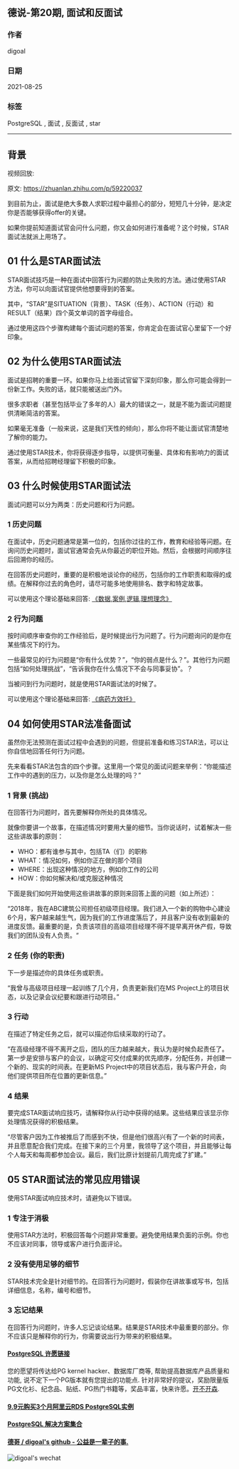 ## 德说-第20期, 面试和反面试        
        
### 作者        
digoal        
        
### 日期        
2021-08-25        
        
### 标签        
PostgreSQL , 面试 , 反面试 , star       
        
----        
        
## 背景        
视频回放:         
      
原文: https://zhuanlan.zhihu.com/p/59220037  
  
到目前为止，面试是绝大多数人求职过程中最担心的部分，短短几十分钟，是决定你是否能够获得offer的关键。  
  
如果你提前知道面试官会问什么问题，你又会如何进行准备呢？这个时候，STAR面试法就派上用场了。  
  
## 01 什么是STAR面试法  
STAR面试技巧是一种在面试中回答行为问题的防止失败的方法。通过使用STAR方法，你可以向面试官提供他想要得到的答案。  
  
其中，“STAR”是SITUATION（背景）、TASK（任务）、ACTION（行动）和RESULT（结果）四个英文单词的首字母组合。  
  
通过使用这四个步骤构建每个面试问题的答案，你肯定会在面试官心里留下一个好印象。  
  
## 02 为什么使用STAR面试法  
面试是招聘的重要一环。如果你马上给面试官留下深刻印象，那么你可能会得到一份新工作。失败的话，就只能被送出门外。  
  
很多求职者（甚至包括毕业了多年的人）最大的错误之一，就是不能为面试问题提供清晰简洁的答案。  
  
如果毫无准备（一般来说，这是我们天性的倾向），那么你将不能让面试官清楚地了解你的能力。  
  
通过使用STAR技术，你将获得逐步指导，以提供可衡量、具体和有影响力的面试答案，从而给招聘经理留下积极的印象。  
  
## 03 什么时候使用STAR面试法  
面试问题可以分为两类：历史问题和行为问题。  
  
### 1 历史问题   
在面试中，历史问题通常是第一位的，包括你过往的工作，教育和经验等问题。在询问历史问题时，面试官通常会先从你最近的职位开始。然后，会根据时间顺序往后回溯你的经历。  
  
在回答历史问题时，重要的是积极地谈论你的经历，包括你的工作职责和取得的成绩。在解释你过去的角色时，请尽可能多地使用排名、数字和特定故事。  
  
可以使用这个理论基础来回答: [《数据,案例,逻辑,理想理念》](../202104/20210414_04.md)    
  
### 2 行为问题  
  
按时间顺序审查你的工作经验后，是时候提出行为问题了。行为问题询问的是你在某些情况下的行为。  
  
一些最常见的行为问题是“你有什么优势？”，“你的弱点是什么？”。其他行为问题包括“如何处理挑战”，“告诉我你在什么情况下不会与同事妥协”。？  
  
当被问到行为问题时，就是使用STAR面试法的时候了。  
  
可以使用这个理论基础来回答: [《病药方效托》](../202104/20210414_03.md)   
  
## 04 如何使用STAR法准备面试  
虽然你无法预测在面试过程中会遇到的问题，但提前准备和练习STAR法，可以让你自信地回答任何行为问题。  
  
先来看看STAR法包含的四个步骤。这里用一个常见的面试问题来举例：“你能描述工作中的遇到的压力，以及你是怎么处理的吗？”  
  
### 1 背景 (挑战)  
在回答行为问题时，首先要解释你所处的具体情况。  
  
就像你要讲一个故事，在描述情况时要用大量的细节。当你说话时，试着解决一些这些讲故事的原则：  
  
- WHO：都有谁参与其中，包括TA（们）的职称  
- WHAT：情况如何，例如你正在做的那个项目  
- WHERE：出现这种情况的地方，例如你工作的公司  
- HOW：你如何解决和/或克服这种情况  
  
下面是我们如何开始使用这些讲故事的原则来回答上面的问题（如上所述）：  
  
“2018年，我在ABC建筑公司担任初级项目经理。我们进入一个新的购物中心建设6个月，客户越来越生气，因为我们的工作进度落后了，并且客户没有收到最新的进度反馈。最重要的是，负责该项目的高级项目经理不得不提早离开休产假，导致我们的团队没有人负责。“  
  
### 2 任务 (你的职责)  
  
下一步是描述你的具体任务或职责。  
  
“我曾与高级项目经理一起训练了几个月，负责更新我们在MS Project上的项目状态，以及记录会议纪要和跟进行动项目。”  
  
### 3 行动   
  
在描述了特定任务之后，就可以描述你后续采取的行动了。  
  
“在高级经理不得不离开之后，团队的压力越来越大，我认为是时候负起责任了。第一步是安排与客户的会议，以确定可交付成果的优先顺序，分配任务，并创建一个新的、现实的时间表。在更新MS Project中的项目状态后，我与客户开会，向他们提供项目所在位置的更新信息。”  
  
### 4 结果   
  
要完成STAR面试响应技巧，请解释你从行动中获得的结果。这些结果应该显示你处理情况获得的积极结果。  
  
“尽管客户因为工作被推后了而感到不快，但是他们很高兴有了一个新的时间表，并且愿意配合我们完成。在接下来的三个月里，我领导了这个项目，并且能够让每个人每天和每周都参加会议。最后，我们比原计划提前几周完成了扩建。”  
  
## 05 STAR面试法的常见应用错误  
使用STAR面试响应技术时，请避免以下错误。  
  
### 1 专注于消极  
  
使用STAR方法时，积极回答每个问题非常重要。避免使用结果负面的示例。你也不应该对同事，领导或客户进行负面评论。  
  
### 2 没有使用足够的细节  
  
STAR技术完全是针对细节的。在回答行为问题时，假装你在讲故事或写书，包括详细信息，名称，编号和细节。  
  
### 3 忘记结果  
  
在回答行为问题时，许多人忘记谈论结果。结果是STAR技术中最重要的部分。你不应该只是解释你的行为，你需要说出行为带来的积极结果。  
      
  
#### [PostgreSQL 许愿链接](https://github.com/digoal/blog/issues/76 "269ac3d1c492e938c0191101c7238216")
您的愿望将传达给PG kernel hacker、数据库厂商等, 帮助提高数据库产品质量和功能, 说不定下一个PG版本就有您提出的功能点. 针对非常好的提议，奖励限量版PG文化衫、纪念品、贴纸、PG热门书籍等，奖品丰富，快来许愿。[开不开森](https://github.com/digoal/blog/issues/76 "269ac3d1c492e938c0191101c7238216").  
  
  
#### [9.9元购买3个月阿里云RDS PostgreSQL实例](https://www.aliyun.com/database/postgresqlactivity "57258f76c37864c6e6d23383d05714ea")
  
  
#### [PostgreSQL 解决方案集合](https://yq.aliyun.com/topic/118 "40cff096e9ed7122c512b35d8561d9c8")
  
  
#### [德哥 / digoal's github - 公益是一辈子的事.](https://github.com/digoal/blog/blob/master/README.md "22709685feb7cab07d30f30387f0a9ae")
  
  
![digoal's wechat](../pic/digoal_weixin.jpg "f7ad92eeba24523fd47a6e1a0e691b59")
  
